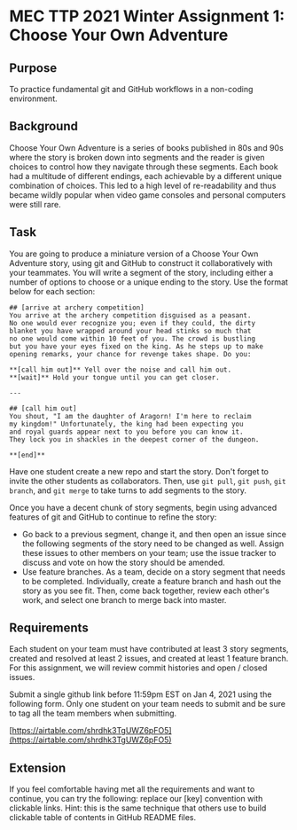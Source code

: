 # MEC TTP 2021 Winter Assignment 1: Choose Your Own Adventure

## Purpose

To practice fundamental git and GitHub workflows in a non-coding environment.

## Background

Choose Your Own Adventure is a series of books published in 80s and 90s where the story is broken down into segments and the reader is given choices to control how they navigate through these segments. Each book had a multitude of different endings, each achievable by a different unique combination of choices. This led to a high level of re-readability and thus became wildly popular when video game consoles and personal computers were still rare.

## Task

You are going to produce a miniature version of a Choose Your Own Adventure story, using git and GitHub to construct it collaboratively with your teammates. You will write a segment of the story, including either a number of options to choose or a unique ending to the story. Use the format below for each section:

```
## [arrive at archery competition]
You arrive at the archery competition disguised as a peasant.
No one would ever recognize you; even if they could, the dirty
blanket you have wrapped around your head stinks so much that
no one would come within 10 feet of you. The crowd is bustling
but you have your eyes fixed on the king. As he steps up to make
opening remarks, your chance for revenge takes shape. Do you:

**[call him out]** Yell over the noise and call him out.
**[wait]** Hold your tongue until you can get closer.

---

## [call him out]
You shout, "I am the daughter of Aragorn! I'm here to reclaim
my kingdom!" Unfortunately, the king had been expecting you
and royal guards appear next to you before you can know it.
They lock you in shackles in the deepest corner of the dungeon.

**[end]**
```

Have one student create a new repo and start the story. Don't forget to invite the other students as collaborators. Then, use `git pull`, `git push`, `git branch`, and `git merge` to take turns to add segments to the story.

Once you have a decent chunk of story segments, begin using advanced features of git and GitHub to continue to refine the story:
- Go back to a previous segment, change it, and then open an issue since the following segments of the story need to be changed as well. Assign these issues to other members on your team; use the issue tracker to discuss and vote on how the story should be amended.
- Use feature branches. As a team, decide on a story segment that needs to be completed. Individually, create a feature branch and hash out the story as you see fit. Then, come back together, review each other's work, and select one branch to merge back into master.

## Requirements

Each student on your team must have contributed at least 3 story segments, created and resolved at least 2 issues, and created at least 1 feature branch. For this assignment, we will review commit histories and open / closed issues.

Submit a single github link before 11:59pm EST on Jan 4, 2021 using the following form. Only one student on your team needs to submit and be sure to tag all the team members when submitting.

[https://airtable.com/shrdhk3TgUWZ6pFO5](https://airtable.com/shrdhk3TgUWZ6pFO5)

## Extension

If you feel comfortable having met all the requirements and want to continue, you can try the following: replace our [key] convention with clickable links. Hint: this is the same technique that others use to build clickable table of contents in GitHub README files.